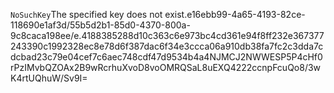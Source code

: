 <?xml version="1.0" encoding="UTF-8"?>
<Error><Code>NoSuchKey</Code><Message>The specified key does not exist.</Message><Key>e16ebb99-4a65-4193-82ce-118690e1af3d/55b5d2b1-85d0-4370-800a-9c8caca198ee/e.4188385288d10c363c6e973bc4cd361e94f8ff232e367377243390c1992328ec8e78d6f387dac6f34e3ccca06a910db38fa7fc2c3dda7cdcbad23c79e04cef7c6aec748cdf47d9534b4a</Key><RequestId>4NJMCJ2NWWESP5P4</RequestId><HostId>cHf0rPzIMvbQZOAx2B9wRcrhuXvoD8voOMRQSaL8uEXQ4222ccnpFcuQo8/3wK4rtUQhuW/Sv9I=</HostId></Error>